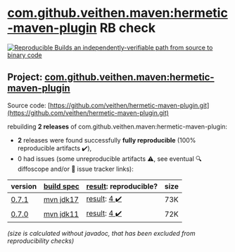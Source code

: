 [com.github.veithen.maven:hermetic-maven-plugin](https://central.sonatype.com/artifact/com.github.veithen.maven/hermetic-maven-plugin/0.7.1/versions) RB check
=======

[![Reproducible Builds](https://reproducible-builds.org/images/logos/rb.svg) an independently-verifiable path from source to binary code](https://reproducible-builds.org/)

## Project: [com.github.veithen.maven:hermetic-maven-plugin](https://central.sonatype.com/artifact/com.github.veithen.maven/hermetic-maven-plugin/0.7.1/versions)

Source code: [https://github.com/veithen/hermetic-maven-plugin.git](https://github.com/veithen/hermetic-maven-plugin.git)

rebuilding **2 releases** of com.github.veithen.maven:hermetic-maven-plugin:
- **2** releases were found successfully **fully reproducible** (100% reproducible artifacts :heavy_check_mark:),
- 0 had issues (some unreproducible artifacts :warning:, see eventual :mag: diffoscope and/or :memo: issue tracker links):

| version | [build spec](/BUILDSPEC.md) | [result](https://reproducible-builds.org/docs/jvm/): reproducible? | size |
| -- | --------- | ------ | -- |
| [0.7.1](https://central.sonatype.com/artifact/com.github.veithen.maven/hermetic-maven-plugin/0.7.1/pom) | [mvn jdk17](hermetic-maven-plugin-0.7.1.buildspec) | [result](hermetic-maven-plugin-0.7.1.buildinfo): [4 :heavy_check_mark: ](hermetic-maven-plugin-0.7.1.buildcompare) | 73K |
| [0.7.0](https://central.sonatype.com/artifact/com.github.veithen.maven/hermetic-maven-plugin/0.7.0/pom) | [mvn jdk11](hermetic-maven-plugin-0.7.0.buildspec) | [result](hermetic-maven-plugin-0.7.0.buildinfo): [4 :heavy_check_mark: ](hermetic-maven-plugin-0.7.0.buildcompare) | 72K |

<i>(size is calculated without javadoc, that has been excluded from reproducibility checks)</i>
